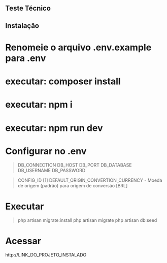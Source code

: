 ## Teste Técnico


## Instalação
# Renomeie o arquivo .env.example para .env

# executar: composer install

# executar: npm i

# executar: npm run dev

# Configurar no .env
> DB_CONNECTION
> DB_HOST
> DB_PORT
> DB_DATABASE
> DB_USERNAME
> DB_PASSWORD

> CONFIG_ID [1]
> DEFAULT_ORIGIN_CONVERTION_CURRENCY - Moeda de origem (padrão) para origem de conversão [BRL]

# Executar 
> php artisan migrate:install
> php artisan migrate
> php artisan db:seed

# Acessar
http://LINK_DO_PROJETO_INSTALADO
